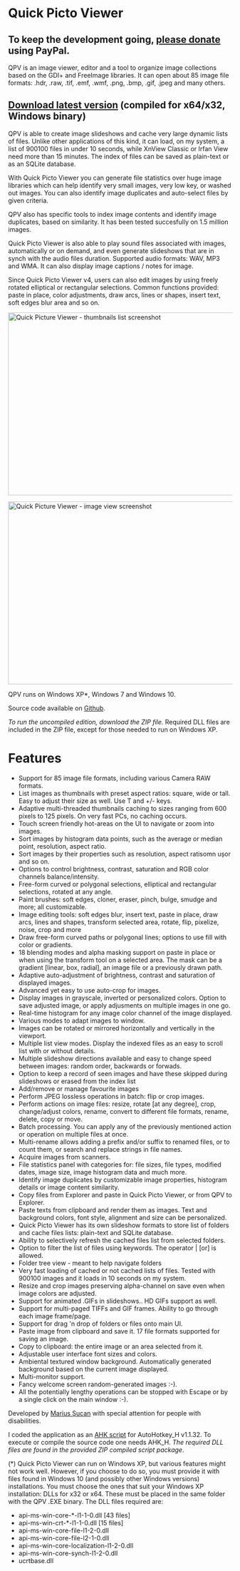<h1>Quick Picto Viewer</h1>

<h2>To keep the development going, <a href="https://www.paypal.me/MariusSucan/10">please donate</a> using PayPal.</h2>

<p>QPV is an image viewer, editor and a tool to organize image collections based on the GDI+ and FreeImage libraries. It can open about 85 image file formats: .hdr, .raw, .tif, .emf, .wmf, .png, .bmp, .gif, .jpeg and many others.</p>

<h2><a href="http://marius.sucan.ro/media/files/blog/ahk-scripts/quick-picto-viewer-compiled.zip">Download latest version</a> (compiled for x64/x32, Windows binary)</h2>

<p>QPV is able to create image slideshows and cache very large dynamic lists of files. Unlike other applications of this kind, it can load, on my system, a list of 900100 files in under 10 seconds, while XnView Classic or Irfan View need more than 15 minutes. The index of files can be saved as plain-text or as an SQLite database.</p>

<p>With Quick Picto Viewer you can generate file statistics over huge image libraries which can help identify very small images, very low key, or washed out images. You can also identify image duplicates and auto-select files by given criteria.</p>

<p>QPV also has specific tools to index image contents and identify image duplicates, based on similarity. It has been tested succesfully on 1.5 million images.</p>

<p>Quick Picto Viewer is also able to play sound files associated with images, automatically or on demand, and even generate slideshows that are in synch with the audio files duration. Supported audio formats: WAV, MP3 and WMA. It can also display image captions / notes for image.</p>

<p>Since Quick Picto Viewer v4, users can also edit images by using freely rotated elliptical or rectangular selections. Common functions provided: paste in place, color adjustments, draw arcs, lines or shapes, insert text, soft edges blur area and so on.</p>

<p width="600" height="410"><img width="600" height="410" alt="Quick Picture Viewer - thumbnails list screenshot" src="http://marius.sucan.ro/media/files/blog/ahk-scripts/images/quick-picto-viewer-screenshot.jpg"></p>

<p width="600" height="410"><img width="600" height="410" alt="Quick Picture Viewer - image view screenshot" src="http://marius.sucan.ro/media/files/blog/ahk-scripts/images/quick-picto-viewer-screenshot2.jpg"></p>



<p>QPV runs on Windows XP*, Windows 7 and Windows 10.</p>

<p>Source code available on <a href="https://github.com/marius-sucan/Quick-Picto-Viewer">Github</a>.</p>

<p><em>To run the uncompiled edition, download the ZIP file.</em> Required DLL files are included in the ZIP file, except for those needed to run on Windows XP.</p>

<h1>Features</h1>

<ul>
<li>Support for 85 image file formats, including various Camera RAW formats.</li>
<li>List images as thumbnails with preset aspect ratios: square, wide or tall. Easy to adjust their size as well. Use T and +/- keys.</li>
<li>Adaptive multi-threaded thumbnails caching to sizes ranging from 600 pixels to 125 pixels. On very fast PCs, no caching occurs.</li>
<li>Touch screen friendly hot-areas on the UI to navigate or zoom into images.</li>
<li>Sort images by histogram data points, such as the average or median point, resolution, aspect ratio.</li>
<li>Sort images by their properties such as resolution, aspect ratisomn ușor and so on.</li>
<li>Options to control brightness, contrast, saturation and RGB color channels balance/intensity.</li>
<li>Free-form curved or polygonal selections, elliptical and rectangular selections, rotated at any angle.</li>
<li>Paint brushes: soft edges, cloner, eraser, pinch, bulge, smudge and more; all customizable.</li>
<li>Image editing tools: soft edges blur, insert text, paste in place, draw arcs, lines and shapes, transform selected area, rotate, flip, pixelize, noise, crop and more</li>
<li>Draw free-form curved paths or polygonal lines; options to use fill with color or gradients.</li>
<li>18 blending modes and alpha masking support on paste in place or when using the transform tool on a selected area. The mask can be a gradient [linear, box, radial], an image file or a previously drawn path.</li>
<li>Adaptive auto-adjustment of brightness, contrast and saturation of displayed images.</li>
<li>Advanced yet easy to use auto-crop for images.</li>
<li>Display images in grayscale, inverted or personalized colors. Option to save adjusted image, or apply adjusments on multiple images in one go.</li>
<li>Real-time histogram for any image color channel of the image displayed.</li>
<li>Various modes to adapt images to window.</li>
<li>Images can be rotated or mirrored horizontally and vertically in the viewport.</li>
<li>Multiple list view modes. Display the indexed files as an easy to scroll list with or without details.</li>
<li>Multiple slideshow directions available and easy to change speed between images: random order, backwards or forwads.</li>
<li>Option to keep a record of seen images and have these skipped during slideshows or erased from the index list</li>
<li>Add/remove or manage favourite images</li>
<li>Perform JPEG lossless operations in batch: flip or crop images.</li>
<li>Perform actions on image files: resize, rotate [at any degree], crop, change/adjust colors, rename, convert to different file formats, rename, delete, copy or move.</li>
<li>Batch processing. You can apply any of the previously mentioned action or operation on multiple files at once.</li>
<li>Multi-rename allows adding a prefix and/or suffix to renamed files, or to count them, or search and replace strings in file names.</li>
<li>Acquire images from scanners.</li>
<li>File statistics panel with categories for: file sizes, file types, modified dates, image size, image histogram data and much more.</li>
<li>Identify image duplicates by customizable image properties, histogram details or image content similarity.</li>
<li>Copy files from Explorer and paste in Quick Picto Viewer, or from QPV to Explorer.</li>
<li>Paste texts from clipboard and render them as images. Text and background colors, font style, alignment and size can be personalized.</li>
<li>Quick Picto Viewer has its own slideshow formats to store list of folders and cache files lists: plain-text and SQLite database.</li>
<li>Ability to selectively refresh the cached files list from selected folders.</li>
<li>Option to filter the list of files using keywords. The operator | [or] is allowed.</li>
<li>Folder tree view - meant to help navigate folders</li>
<li>Very fast loading of cached or not cached lists of files. Tested with 900100 images and it loads in 10 seconds on my system.</li>
<li>Resize and crop images preserving alpha-channel on save even when image colors are adjusted.</li>
<li>Support for animated .GIFs in slideshows.. HD GIFs support as well.</li>
<li>Support for multi-paged TIFFs and GIF frames. Ability to go through each image frame/page.</li>
<li>Support for drag 'n drop of folders or files onto main UI.</li>
<li>Paste image from clipboard and save it. 17 file formats supported for saving an image.</li>
<li>Copy to clipboard: the entire image or an area selected from it.</li>
<li>Adjustable user interface font sizes and colors.</li>
<li>Ambiental textured window background. Automatically generated background based on the current image displayed.</li>
<li>Multi-monitor support.</li>
<li>Fancy welcome screen random-generated images :-).</li>
<li>All the potentially lengthy operations can be stopped with Escape or by a single click on the main window :-).</li>
</ul> 

<p>Developed by <a href="http://marius.sucan.ro/">Marius Șucan</a> with special attention for people with disabilities.</p>

<p>I coded the application as an <a href="https://autohotkey.com/">AHK script</a> for AutoHotkey_H v1.1.32. To execute or compile the source code one needs AHK_H. <em>The required DLL files are found in the provided ZIP compiled script package</em>.</p>

<p>(*) Quick Picto Viewer can run on Windows XP, but various features might not work well. However, if you choose to do so, you must provide it with files found in Windows 10 (and possibly other Windows versions) installations. You must choose the ones that suit your Windows XP installation: DLLs for x32 or x64. These must be placed in the same folder with the QPV .EXE binary. The DLL files required are:</p>
<ul>
<li>api-ms-win-core-*-l1-1-0.dll [43 files]</li>
<li>api-ms-win-crt-*-l1-1-0.dll [15 files]</li>
<li>api-ms-win-core-file-l1-2-0.dll</li>
<li>api-ms-win-core-file-l2-1-0.dll</li>
<li>api-ms-win-core-localization-l1-2-0.dll</li>
<li>api-ms-win-core-synch-l1-2-0.dll</li>
<li>ucrtbase.dll</li>
</ul>
